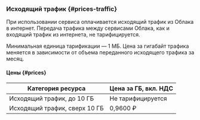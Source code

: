 ### Исходящий трафик {#prices-traffic}

При использовании сервиса оплачивается исходящий трафик из Облака в интернет. Передача трафика между сервисами Облака, как и входящий трафик из интернета, не тарифицируется.

Минимальная единица тарификации — 1 МБ. Цена за гигабайт трафика меняется в зависимости от объема переданного исходящего трафика за месяц.

#### Цены {#prices}

Категория ресурса | Цена за ГБ, вкл. НДС
----- | -----
Исходящий трафик, до 10 ГБ | Не тарифицируется
Исходящий трафик, сверх 10 ГБ | 0,9600 ₽
